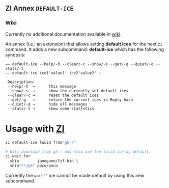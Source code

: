 ## ZI Annex `DEFAULT-ICE`

### **Wiki** 

Currently no additional documentation available in [wiki](https://github.com/z-shell/wiki).

An annex (i.e.: an extension) that allows setting **default ices** for the next `zi` command.
It adds a new subcommand: **default-ice** which has the following synopsis:

```
—— default-ice --help/-h --clear/-c --show/-s --get/-g --quiet/-q --stats/-t
—— default-ice ice1'value1' ice2'value2' ⋯

 Description:
 --help/-h	→      this message
 --show/-s	→      show the currently set default ices
 --clear/-c	→      reset the default ices
 --get/-g	→      return the current ices in Reply hash
 --quiet/-q	→      hide all messages
 --stats/-t	→      show some statistics
```

# Usage with [ZI](https://github.com/z-shell/zi)

```zsh
zi default-ice lucid from"gh-r"

# Will download from gh-r and also use the lucid ice by default.
zi wait for
  sbin        junegunn/fzf-bin \
  sbin"**/pk" peco/peco
```

Currently the `wait''` ice cannot be made default by using this new subcommand.
